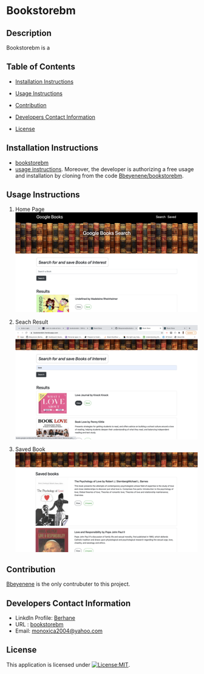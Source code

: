 # Bookstorebm

## Description
   Bookstorebm is a
   ## Table of Contents
   * [Installation Instructions](#installation-instructions)
   
   * [Usage Instructions](#usage-instructions)
   
   * [Contribution](#Contribution)
   
   * [Developers Contact Information](#Developers-Contact-Information)
     
  * [License](#license)

   ## Installation Instructions
  * [bookstorebm](https://bookstorebm.herokuapp.com/)
  * [usage instructions](#usage-instructions). Moreover, the developer is authorizing a free usage and installation by cloning from the code [Bbeyenene/bookstorebm](https://github.com/Bbeyenene/bookstorebm).
   ## Usage Instructions
   1. Home Page 
    ![bookstorebm](./client/images/img1.png)

   2. Seach Result
    ![bookstorebm](./client/images/img2.png)
   
   3. Saved Book
    ![bookstorebm](./client/images/img3.png)
   
   ## Contribution
   [Bbeyenene](https://github.com/Bbeyenene) is the only contrubuter to this project.
   
   ## Developers Contact Information
   * LinkdIn Profile: [Berhane](https://www.linkedin.com/in/berhane-beyene/)
   * URL : [bookstorebm](https://bookstorebm.herokuapp.com/) 
   * Email: monoxica2004@yahoo.com
   ## License
   This application is licensed under [![License:MIT](https://img.shields.io/badge/License-ISC-yellow.svg)](https://opensource.org/licenses/ISC).
